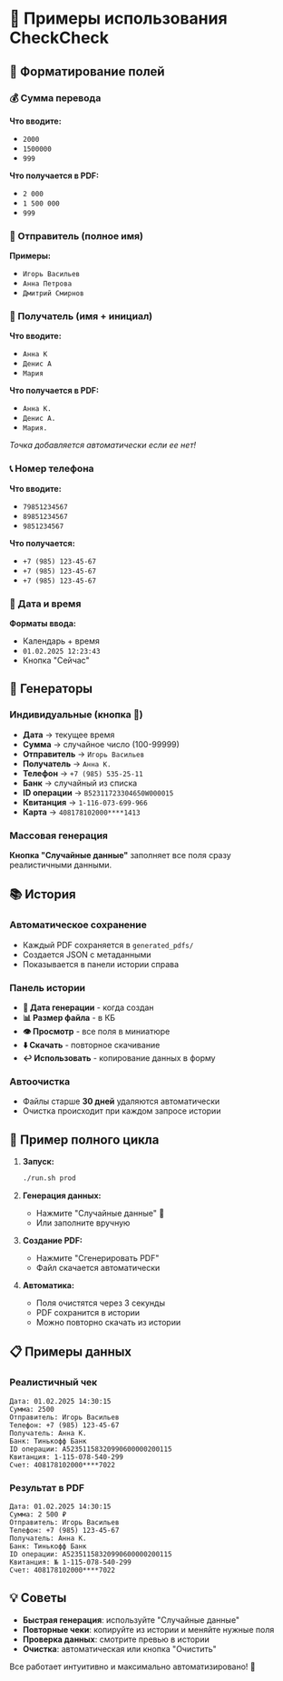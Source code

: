 # 📝 Примеры использования CheckCheck

## 🎯 Форматирование полей

### 💰 Сумма перевода
**Что вводите:**
- `2000`
- `1500000`
- `999`

**Что получается в PDF:**
- `2 000`
- `1 500 000`
- `999`

### 👤 Отправитель (полное имя)
**Примеры:**
- `Игорь Васильев`
- `Анна Петрова`
- `Дмитрий Смирнов`

### 👤 Получатель (имя + инициал)
**Что вводите:**
- `Анна К`
- `Денис А`
- `Мария`

**Что получается в PDF:**
- `Анна К.`
- `Денис А.`
- `Мария.`

*Точка добавляется автоматически если ее нет!*

### 📞 Номер телефона
**Что вводите:**
- `79851234567`
- `89851234567`
- `9851234567`

**Что получается:**
- `+7 (985) 123-45-67`
- `+7 (985) 123-45-67`
- `+7 (985) 123-45-67`

### 📅 Дата и время
**Форматы ввода:**
- Календарь + время
- `01.02.2025 12:23:43`
- Кнопка "Сейчас"

## 🎲 Генераторы

### Индивидуальные (кнопка 🎲)
- **Дата** → текущее время
- **Сумма** → случайное число (100-99999)
- **Отправитель** → `Игорь Васильев`
- **Получатель** → `Анна К.`
- **Телефон** → `+7 (985) 535-25-11`
- **Банк** → случайный из списка
- **ID операции** → `B52311723304650W000015`
- **Квитанция** → `1-116-073-699-966`
- **Карта** → `408178102000****1413`

### Массовая генерация
**Кнопка "Случайные данные"** заполняет все поля сразу реалистичными данными.

## 📚 История

### Автоматическое сохранение
- Каждый PDF сохраняется в `generated_pdfs/`
- Создается JSON с метаданными
- Показывается в панели истории справа

### Панель истории
- **📅 Дата генерации** - когда создан
- **📊 Размер файла** - в КБ
- **👁️ Просмотр** - все поля в миниатюре
- **⬇️ Скачать** - повторное скачивание
- **↩️ Использовать** - копирование данных в форму

### Автоочистка
- Файлы старше **30 дней** удаляются автоматически
- Очистка происходит при каждом запросе истории

## 🚀 Пример полного цикла

1. **Запуск:**
   ```bash
   ./run.sh prod
   ```

2. **Генерация данных:**
   - Нажмите "Случайные данные" 🎲
   - Или заполните вручную

3. **Создание PDF:**
   - Нажмите "Сгенерировать PDF"
   - Файл скачается автоматически

4. **Автоматика:**
   - Поля очистятся через 3 секунды
   - PDF сохранится в истории
   - Можно повторно скачать из истории

## 📋 Примеры данных

### Реалистичный чек
```
Дата: 01.02.2025 14:30:15
Сумма: 2500
Отправитель: Игорь Васильев
Телефон: +7 (985) 123-45-67
Получатель: Анна К.
Банк: Тинькофф Банк
ID операции: A52351158320990600000200115
Квитанция: 1-115-078-540-299
Счет: 408178102000****7022
```

### Результат в PDF
```
Дата: 01.02.2025 14:30:15
Сумма: 2 500 ₽
Отправитель: Игорь Васильев
Телефон: +7 (985) 123-45-67
Получатель: Анна К.
Банк: Тинькофф Банк
ID операции: A52351158320990600000200115
Квитанция: № 1-115-078-540-299
Счет: 408178102000****7022
```

## 💡 Советы

- **Быстрая генерация**: используйте "Случайные данные"
- **Повторные чеки**: копируйте из истории и меняйте нужные поля
- **Проверка данных**: смотрите превью в истории
- **Очистка**: автоматическая или кнопка "Очистить"

Все работает интуитивно и максимально автоматизировано! 🎯

